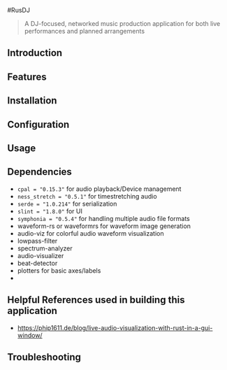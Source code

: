 #RusDJ
> A DJ-focused, networked music production application for both live performances and planned arrangements

## Introduction

## Features

## Installation

## Configuration

## Usage

## Dependencies

- `cpal = "0.15.3"` for audio playback/Device management
- `ness_stretch = "0.5.1"` for timestretching audio
- `serde = "1.0.214"` for serialization
- `slint = "1.8.0"` for UI
- `symphonia = "0.5.4"` for handling multiple audio file formats
- waveform-rs or waveformrs for waveform image generation
- audio-viz for colorful audio waveform visualization
- lowpass-filter
- spectrum-analyzer
- audio-visualizer
- beat-detector
- plotters for basic axes/labels
- 

## Helpful References used in building this application

- https://phip1611.de/blog/live-audio-visualization-with-rust-in-a-gui-window/

## Troubleshooting
